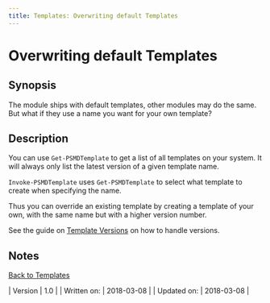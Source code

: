 ```yaml
---
title: Templates: Overwriting default Templates
---
```

# Overwriting default Templates
## Synopsis

The module ships with default templates, other modules may do the same. But what if they use a name you want for your own template?

## Description

You can use `Get-PSMDTemplate` to get a list of all templates on your system. It will always only list the latest version of a given template name.

`Invoke-PSMDTemplate` uses `Get-PSMDTemplate` to select what template to create when specifying the name.

Thus you can override an existing template by creating a template of your own, with the same name but with a higher version number.

See the guide on [Template Versions](template-versions.html) on how to handle versions.

## Notes
[Back to Templates](http://psframework.org/documentation/documents/psmoduledevelopment/templates.html)

| Version | 1.0 |
| Written on: | 2018-03-08 |
| Updated on: | 2018-03-08 |